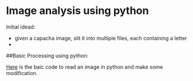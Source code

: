 # Image analysis using python

Initial idead: 
 - given a capacha image, slit it into multiple files, each containing a letter
 - 
 

##Basic Processing using python:

[Here](http://scipy-lectures.github.io/advanced/image_processing/)  is the baic code to read an image in python and make some modification.
